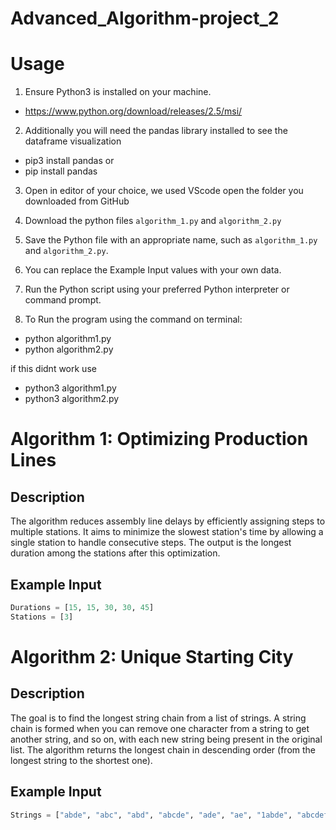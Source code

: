 # Advanced_Algorithm-project_2

# Usage
1. Ensure Python3 is installed on your machine.
- https://www.python.org/download/releases/2.5/msi/

2. Additionally you will need the pandas library installed to see the dataframe visualization
- pip3 install pandas
or
- pip install pandas
  
3.  Open in editor of your choice, we used VScode open the folder you downloaded from GitHub

4. Download the python files `algorithm_1.py` and `algorithm_2.py`

5. Save the Python file with an appropriate name, such as `algorithm_1.py` and `algorithm_2.py`.
   
6. You can replace the Example Input values with your own data.

7. Run the Python script using your preferred Python interpreter or command prompt.
8. To Run the program using the command on terminal: 
- python algorithm1.py
- python algorithm2.py

if this didnt work use 
- python3 algorithm1.py
- python3 algorithm2.py

# Algorithm 1: Optimizing Production Lines

## Description
The algorithm reduces assembly line delays by efficiently assigning steps to multiple stations. It aims to minimize the slowest station's time by allowing a single station to handle consecutive steps. The output is the longest duration among the stations after this optimization.

## Example Input
```python
Durations = [15, 15, 30, 30, 45]
Stations = [3]
```

# Algorithm 2: Unique Starting City

## Description
The goal is to find the longest string chain from a list of strings. A string chain is formed when you can remove one character from a string to get another string, and so on, with each new string being present in the original list. The algorithm returns the longest chain in descending order (from the longest string to the shortest one).

## Example Input
```python
Strings = ["abde", "abc", "abd", "abcde", "ade", "ae", "1abde", "abcdef"]
```




